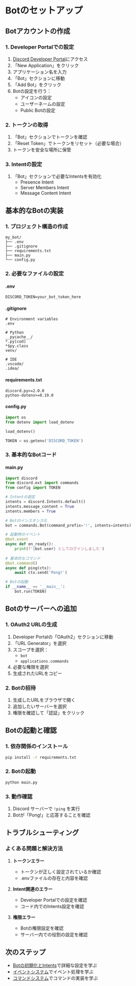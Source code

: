 # Botのセットアップ

## Botアカウントの作成

### 1. Developer Portalでの設定
1. [Discord Developer Portal](https://discord.com/developers/applications)にアクセス
2. 「New Application」をクリック
3. アプリケーション名を入力
4. 「Bot」セクションに移動
5. 「Add Bot」をクリック
6. Botの設定を行う：
   - アイコンの設定
   - ユーザーネームの設定
   - Public Botの設定

### 2. トークンの取得
1. 「Bot」セクションでトークンを確認
2. 「Reset Token」でトークンをリセット（必要な場合）
3. トークンを安全な場所に保管

### 3. Intentの設定
1. 「Bot」セクションで必要なIntentsを有効化
   - Presence Intent
   - Server Members Intent
   - Message Content Intent

## 基本的なBotの実装

### 1. プロジェクト構造の作成
```
my_bot/
├── .env
├── .gitignore
├── requirements.txt
├── main.py
└── config.py
```

### 2. 必要なファイルの設定

#### .env
```plaintext
DISCORD_TOKEN=your_bot_token_here
```

#### .gitignore
```plaintext
# Environment variables
.env

# Python
__pycache__/
*.py[cod]
*$py.class
venv/

# IDE
.vscode/
.idea/
```

#### requirements.txt
```plaintext
discord.py>=2.0.0
python-dotenv>=0.19.0
```

#### config.py
```python
import os
from dotenv import load_dotenv

load_dotenv()

TOKEN = os.getenv('DISCORD_TOKEN')
```

### 3. 基本的なBotコード

#### main.py
```python
import discord
from discord.ext import commands
from config import TOKEN

# Intentの設定
intents = discord.Intents.default()
intents.message_content = True
intents.members = True

# Botのインスタンス化
bot = commands.Bot(command_prefix='!', intents=intents)

# 起動時のイベント
@bot.event
async def on_ready():
    print(f'{bot.user} としてログインしました')
    
# 基本的なコマンド
@bot.command()
async def ping(ctx):
    await ctx.send('Pong!')

# Botの起動
if __name__ == '__main__':
    bot.run(TOKEN)
```

## Botのサーバーへの追加

### 1. OAuth2 URLの生成
1. Developer Portalの「OAuth2」セクションに移動
2. 「URL Generator」を選択
3. スコープを選択：
   - `bot`
   - `applications.commands`
4. 必要な権限を選択
5. 生成されたURLをコピー

### 2. Botの招待
1. 生成したURLをブラウザで開く
2. 追加したいサーバーを選択
3. 権限を確認して「認証」をクリック

## Botの起動と確認

### 1. 依存関係のインストール
```bash
pip install -r requirements.txt
```

### 2. Botの起動
```bash
python main.py
```

### 3. 動作確認
1. Discord サーバーで `!ping` を実行
2. Botが「Pong!」と応答することを確認

## トラブルシューティング

### よくある問題と解決方法

1. **トークンエラー**
   - トークンが正しく設定されているか確認
   - .envファイルの存在と内容を確認

2. **Intent関連のエラー**
   - Developer Portalでの設定を確認
   - コード内でのIntents設定を確認

3. **権限エラー**
   - Botの権限設定を確認
   - サーバー内での役割の設定を確認

## 次のステップ
- [Botの初期化とIntents](../02_basic_concepts/01_initialization.md)で詳細な設定を学ぶ
- [イベントシステム](../02_basic_concepts/02_events.md)でイベント処理を学ぶ
- [コマンドシステム](../02_basic_concepts/03_commands.md)でコマンドの実装を学ぶ

